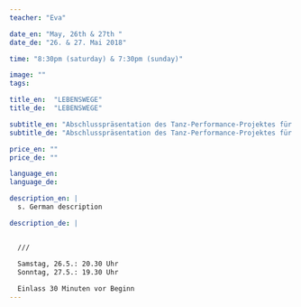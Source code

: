 ```yaml
---
teacher: "Eva"

date_en: "May, 26th & 27th "
date_de: "26. & 27. Mai 2018"

time: "8:30pm (saturday) & 7:30pm (sunday)"

image: ""
tags:

title_en:  "LEBENSWEGE"
title_de:  "LEBENSWEGE"

subtitle_en: "Abschlusspräsentation des Tanz-Performance-Projektes für Menschen von 16-96"
subtitle_de: "Abschlusspräsentation des Tanz-Performance-Projektes für Menschen von 16-96"

price_en: ""
price_de: ""

language_en:
language_de:

description_en: |
  s. German description

description_de: |


  ///  

  Samstag, 26.5.: 20.30 Uhr  
  Sonntag, 27.5.: 19.30 Uhr  
  
  Einlass 30 Minuten vor Beginn
---
```


